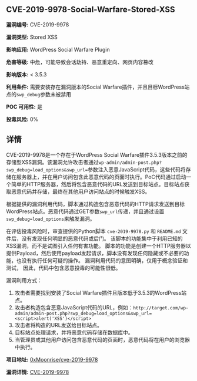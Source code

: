 ## CVE-2019-9978-Social-Warfare-Stored-XSS

**漏洞编号:** CVE-2019-9978

**漏洞类型:** Stored XSS

**影响应用:** WordPress Social Warfare Plugin

**危害等级:** 中危，可能导致会话劫持、恶意重定向、网页内容篡改

**影响版本:** < 3.5.3

**利用条件:** 需要安装存在漏洞版本的Social Warfare插件，并且目标WordPress站点的`swp_debug`参数未被禁用

**POC 可用性:** 是

**投毒风险:** 0%

## 详情

CVE-2019-9978是一个存在于WordPress Social Warfare插件3.5.3版本之前的存储型XSS漏洞。该漏洞允许攻击者通过`wp-admin/admin-post.php?swp_debug=load_options&swp_url=`参数注入恶意JavaScript代码，这些代码将存储在服务器上，并在用户访问包含此恶意代码的页面时执行。PoC代码通过启动一个简单的HTTP服务器，然后将包含恶意代码的URL发送到目标站点。目标站点获取恶意代码并存储，最终在其他用户访问站点的时候触发XSS。

根据提供的漏洞利用代码，脚本通过构造包含恶意代码的HTTP请求发送到目标WordPress站点。恶意代码通过GET参数`swp_url`传递，并且通过设置`swp_debug=load_options`来触发漏洞。

在评估投毒风险时，审查提供的Python脚本 `cve-2019-9978.py` 和 `README.md` 文件后，没有发现任何明显的恶意代码或后门。 该脚本的功能集中于利用已知的XSS漏洞，而不是试图引入任何有害功能。 脚本的功能是创建一个HTTP服务器以提供Payload，然后使用payload发起请求，脚本没有发现任何隐藏或不必要的功能，也没有执行任何可疑的操作。 漏洞利用代码的意图明确，仅用于概念验证和测试， 因此，代码中包含恶意投毒的可能性很低。

漏洞利用方式：
1.  攻击者需要找到安装了Social Warfare插件且版本低于3.5.3的WordPress站点。
2.  攻击者构造包含恶意JavaScript代码的URL，例如：`http://target.com/wp-admin/admin-post.php?swp_debug=load_options&swp_url=<script>alert('XSS')</script>`
3.  攻击者将构造的URL发送给目标站点。
4.  目标站点处理请求，并将恶意代码存储在数据库中。
5.  当管理员或其他用户访问包含恶意代码的页面时，恶意代码将在用户的浏览器中执行。

**项目地址:** [0xMoonrise/cve-2019-9978](https://github.com/0xMoonrise/cve-2019-9978)

**漏洞详情:** [CVE-2019-9978](https://nvd.nist.gov/vuln/detail/CVE-2019-9978)